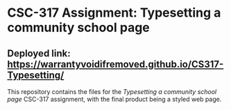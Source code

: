 # CSC-317 Assignment: Typesetting a community school page
## Deployed link: https://warrantyvoidifremoved.github.io/CS317-Typesetting/
This repository contains the files for the _Typesetting a community school page_ CSC-317 assignment, with the final product being a styled web page.
